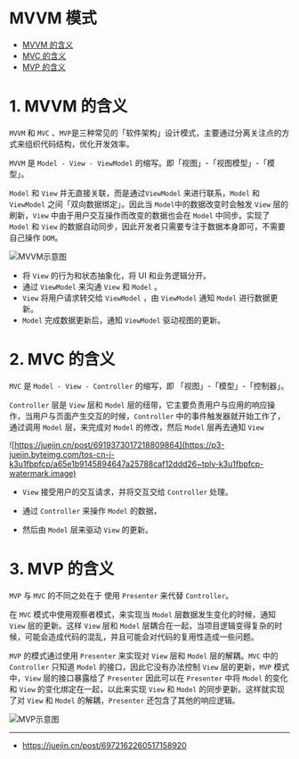 # MVVM 模式

- [MVVM 的含义](#1-MVVM-的含义)
- [MVC 的含义](#2-MVC-的含义)
- [MVP 的含义](#3-MVP-的含义)

# 1. MVVM 的含义

`MVVM` 和 `MVC` 、`MVP`是三种常见的「软件架构」设计模式，主要通过分离关注点的方式来组织代码结构，优化开发效率。

`MVVM` 是 `Model - View - ViewModel` 的缩写。即「视图」-「视图模型」-「模型」。	

`Model` 和 `View` 并无直接关联，而是通过`ViewModel` 来进行联系，`Model` 和 `ViewModel` 之间「双向数据绑定」。因此当 `Model`中的数据改变时会触发 `View` 层的刷新，`View` 中由于用户交互操作而改变的数据也会在 `Model` 中同步。实现了 `Model`  和 `View` 的数据自动同步，因此开发者只需要专注于数据本身即可，不需要自己操作 `DOM`。

![MVVM示意图](https://p3-juejin.byteimg.com/tos-cn-i-k3u1fbpfcp/a0c2d0d7ad7d4adc9699a349c8dca435~tplv-k3u1fbpfcp-zoom-in-crop-mark:1304:0:0:0.awebp)

- 将 `View` 的行为和状态抽象化，将 UI 和业务逻辑分开。
- 通过 `ViewModel` 来沟通 `View` 和 `Model` 。
- `View` 将用户请求转交给 `ViewModel` ，由 `ViewModel`  通知 `Model` 进行数据更新。
- `Model` 完成数据更新后，通知 `ViewModel` 驱动视图的更新。 

# 2. MVC 的含义
`MVC` 是 `Model - View - Controller` 的缩写，即 「视图」-「模型」-「控制器」。

`Controller` 层是 `View` 层和 `Model` 层的纽带，它主要负责用户与应用的响应操作，当用户与页面产生交互的时候，`Controller` 中的事件触发器就开始工作了，通过调用 `Model` 层，来完成对 `Model` 的修改，然后 `Model` 层再去通知 `View`



![https://juejin.cn/post/6919373017218809864](https://p3-juejin.byteimg.com/tos-cn-i-k3u1fbpfcp/a65e1b9145894647a25788caf12ddd26~tplv-k3u1fbpfcp-watermark.image)



- `View` 接受用户的交互请求，并将交互交给 `Controller` 处理。

- 通过 `Controller` 来操作 `Model` 的数据，
- 然后由 `Model` 层来驱动 `View` 的更新。

# 3. MVP 的含义
`MVP` 与 `MVC` 的不同之处在于 使用 `Presenter` 来代替 `Controller`。

在 `MVC` 模式中使用观察者模式，来实现当 `Model` 层数据发生变化的时候，通知 `View` 层的更新。这样 `View` 层和 `Model` 层耦合在一起，当项目逻辑变得复杂的时候，可能会造成代码的混乱，并且可能会对代码的复用性造成一些问题。

`MVP` 的模式通过使用 `Presenter` 来实现对 `View` 层和 `Model` 层的解耦。`MVC` 中的 `Controller` 只知道  `Model`  的接口，因此它没有办法控制 `View` 层的更新，`MVP` 模式中，`View` 层的接口暴露给了 `Presenter` 因此可以在 `Presenter` 中将 `Model` 的变化和 `View` 的变化绑定在一起，以此来实现 `View` 和 `Model` 的同步更新。这样就实现了对 `View` 和 `Model` 的解耦，`Presenter` 还包含了其他的响应逻辑。



![MVP示意图](https://p1-jj.byteimg.com/tos-cn-i-t2oaga2asx/gold-user-assets/2018/6/27/16441ddf9fc513ef~tplv-t2oaga2asx-zoom-in-crop-mark:1304:0:0:0.awebp)






****

- https://juejin.cn/post/6972162260517158920
